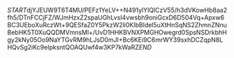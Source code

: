 $START$djYJEUW9T6T4MU/PEFz1YeLV++N491ylYlQlCzV55/h3dVKowHb8aa2fh5/DTnFCCjFZ/WJmHzxZ2spaUGhLvsI4vwsbh9oniGcxD6D504Vq+Apxw6BC3UEboXuRczWt+9QESfaZ0Y5PkzW2li0KIbBldel5uXtHnSqNS2ZhmnZNnuBebHK5T0XuQQDMVmnsMl+/UvD1HHKBVNXPMGHOwegrd0SpsNSDrkbhHgy2kNy05Oo9NaYTGvRM9hLJsD0mJI+Bc6KEi9C6mrWY39sxhDCZqpN8LHQvSg2iKc9eIpksntQOAQUwf4w3KP7kWaRZ$END$
